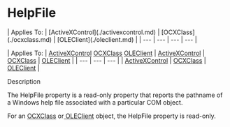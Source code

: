 




<h1 class="heading"><span class="name">HelpFile</span></h1>
| Applies To: | [ActiveXControl](./activexcontrol.md) | [OCXClass](./ocxclass.md) | [OLEClient](./oleclient.md) |
| --- | --- | --- | ---  |

| Applies To: | [ActiveXControl](./activexcontrol.md) [OCXClass](./ocxclass.md) [OLEClient](./oleclient.md) | [ActiveXControl](./activexcontrol.md) | [OCXClass](./ocxclass.md) | [OLEClient](./oleclient.md) |
| --- | --- | ---  |
| [ActiveXControl](./activexcontrol.md) | [OCXClass](./ocxclass.md) | [OLEClient](./oleclient.md) |


Description


The HelpFile property is a read-only property that reports the pathname of a Windows help file associated with a particular COM object.


For an [OCXClass](./ocxclass.md) or[ OLEClient](./oleclient.md) object, the HelpFile property is read-only.



